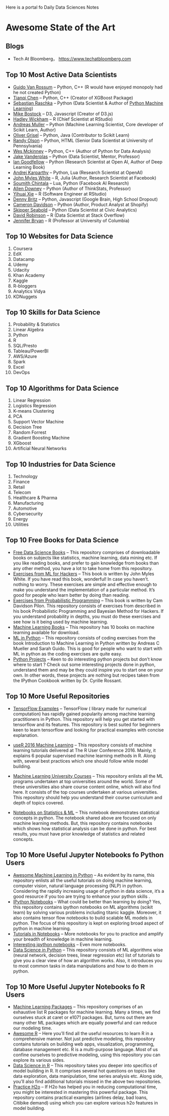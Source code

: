 Here is a portal fo Daily Data Sciences Notes 

# Awesome State of the Art


## Blogs
+ Tech At Bloomberg， https://www.techatbloomberg.com

## Top 10 Most Active Data Scientists 
+ [Guido Van Rossum](https://github.com/gvanrossum) – Python, C++     (R would have enjoyed monopoly had he not created Python)
+ [Tianqi Chen](https://github.com/tqchen) – Python, C++                  (Creator of XGBoost Package)
+ [Sebastian Raschka](https://github.com/rasbt) – Python                (Data Scientist & Author of [Python Machine Learning](https://github.com/rasbt/python-machine-learning-book/tree/master/code))
+ [Mike Bostock](https://github.com/mbostock) – D3, Javascript            (Creator of D3.js)
+ [Hadley Wickham](https://github.com/hadley) – R                             (Chief Scientist at RStudio)
+ [Andreas Muller](https://github.com/amueller) – Python                      (Machine Learning Scientist, Core developer of Scikit Learn, Author)
+ [Oliver Grisel](https://github.com/ogrisel) – Python, Java                 (Contributor to Scikit Learn)
+ [Randy Olson](https://github.com/rhiever) – Python, HTML             (Senior Data Scientist at University of Pennsylvania)
+ [Wes Mckinney](https://github.com/wesm) – Python, C++              (Author of Python for Data Analysis)
+ [Jake Vanderplas](https://github.com/jakevdp) – Python                     (Data Scientist, Mentor, Professor)
+ [Ian Goodfellow](https://github.com/goodfeli) – Python                       (Research Scientist at Open AI, Author of Deep Learning Book)
+ [Andrej Karparthy](https://github.com/karpathy) – Python, Lua          (Research Scientist at OpenAI)
+ [John Myles White](https://github.com/johnmyleswhite)  – R, Julia                (Author, Research Scientist at Facebook)
+ [Soumith Chintala](https://github.com/soumith) – Lua, Python          (Facebook AI Research)
+ [Allen Downey](https://github.com/AllenDowney) – Python                          (Author of ThinkStats, Professor)
+ [Yihuai Xie](https://github.com/yihui) – R                                           (Software Engineer at RStudio)
+ [Denny Britz](https://github.com/dennybritz) – Python, Javascript         (Google Brain, High School Dropout)
+ [Cameron Davidson](https://github.com/CamDavidsonPilon) – Python                 (Author, Product Analyst at Shopify)
+ [Skipper Seabold](https://github.com/jseabold) – Python                      (Data Scientist at Civic Analytics)
+ [David Robinson](https://github.com/dgrtwo) – R                                 (Data Scientist at Stack Overflow)
+ [Jennifer Bryan](https://github.com/jennybc) – R                                   (Professor at University of Columbia)

## Top 10 Websites for Data Science

1. Coursera
2. EdX
3. Datacamp
4. Udemy
5. Udacity
6. Khan Academy
7. Kaggle 
8. R-bloggers
9. Analytics Vidya
10. KDNuggets

## Top 10 Skills for Data Science

1. Probability & Statistics 
2. Linear Algebra
3. Python
4. R
5. SQL/Presto
6. Tableau/PowerBI
7. AWS/Azure
8. Spark
9. Excel
10. DevOps

## Top 10 Algorithms for Data Science

1. Linear Regression
2. Logistics Regression
3. K-means Clustering
4. PCA
5. Support Vector Machine
6. Decision Tree
7. Random Forrest
8. Gradient Boosting Machine
9. XGboost
10. Artificial Neural Networks

## Top 10 Industries for Data Science

1. Technology 
2. Finance
3. Retail
4. Telecom
5. Healthcare & Pharma
6. Manufacturing 
7. Automotive
8. Cybersecurity 
9. Energy
10. Utilities

## Top 10 Free Books for Data Science
+ [Free Data Science Books](https://github.com/chaconnewu/free-data-science-books) – This repository comprises of downloadable books on subjects like statistics, machine learning, data mining etc. If you like reading books, and prefer to gain knowledge from books than any other method, you have a lot to take home from this repository.
+ [Exercises from ML for Hackers](https://github.com/johnmyleswhite/ML_for_Hackers) – This book is written by John Myles White. If you have read this book, wonderful! In case you haven’t. nothing to worry. These exercises are simple and effective enough to make you understand the implementation of a particular method. It’s good for people who learn better by doing than reading.
+ [Exercises from Probabilistic Programming](https://github.com/CamDavidsonPilon/Probabilistic-Programming-and-Bayesian-Methods-for-Hackers) – This book is written by  Cam Davidson Pilon. This repository consists of exercises from described in his book Probabilistic Programming and Bayesian Method for Hackers. If you understand probability in depths, you must do these exercises and see how is it being used by machine learning.
+ [Machine Learning Books](https://github.com/datalad/mlbooks) – This repository has 10 books on machine learning available for download.
+ [ML in Python](https://github.com/amueller/introduction_to_ml_with_python) – This repository consists of coding exercises from the book Introduction to Machine Learning in Python written by Andreas C Mueller and Sarah Guido. This is good for people who want to start with ML in python as the coding exercises are quite easy.
+ [Python Projects](https://github.com/ipython-books/cookbook-code) – Keen to do interesting python projects but don’t know where to start ? Check out some interesting projects done in python, understand them and may be they could inspire you to start one on your own. In other words, these projects are nothing but recipes taken from the IPython Cookbook written by Dr. Cyrille Rossant.


## Top 10 More Useful Repositories
+ [TensorFlow Examples](https://github.com/aymericdamien/TensorFlow-Examples) – TensorFlow ( library made for numerical computation) has rapidly gained popularity among machine learning practitioners in Python. This repository will help you get started with tensorflow and its features. This repository is best suited for beginners keen to learn tensorflow and looking for practical examples with concise explanation.

+ [useR 2016 Machine Learning](https://github.com/ledell/useR-machine-learning-tutorial) – This repository consists of machine learning tutorials delivered at The R User Conference 2016. Mainly, it explains 6 popular supervised machine learning methods in R. Along with, several best practices which one should follow while model building.

+ [Machine Learning University Courses](https://github.com/prakhar1989/awesome-courses#machine-learning) – This repository enlists all the ML programs undertaken at top universities around the world. Some of these universities also share course content online, which will also find here. It consists of the top courses undertaken at various universities. This repository should help you understand their course curriculum and depth of topics covered.

+ [Notebooks on Statistics & ML](https://github.com/leonvanbokhorst/NoteBooks-Statistics-and-MachineLearning) – This notebook demonstrates statistical concepts in python. The notebook shared above are focused on only machine learning methods. But, this repository contains notebooks which shows how statistical analysis can be done in python. For best results, you must have prior knowledge of statistics and related concepts.


## Top 10 More Useful Jupyter Notebooks fo Python Users
+ [Awesome Machine Learning in Python](https://github.com/josephmisiti/awesome-machine-learning#python) – As evident by its name, this repository enlists all the useful tutorials on doing machine learning, computer vision, natural language processing (NLP) in python. Considering the rapidly increasing usage of python in data science, it’s a good resource if you too are trying to enhance your python skills .
+ [IPython Notebooks](https://github.com/donnemartin/data-science-ipython-notebooks) – What could be better than learning by doing? Yes, this repository contains ipython notebooks on ML algorithms (scikit learn) by solving various problems including titanic kaggle. Moreover, it also contains tensor flow notebooks to build scalable ML models in python. The focus of this repository is kept on exploring broad aspect of python in machine learning.
+ [Tutorials in Notebooks](https://github.com/jonathan-bower/DataScienceResources#ipython-notebook-tutorials) – More notebooks for you to practice and amplify your breadth of knowledge in machine learning.
+ [Interesting ipython notebooks](https://github.com/ipython/ipython/wiki/A-gallery-of-interesting-IPython-Notebooks#statistics-machine-learning-and-data-science) – Even more notebooks.
+ [Data Science in Python](https://github.com/ujjwalkarn/DataSciencePython#data-science-with-python) – This repository consists of ML algorithms wise (neural network, decision trees, linear regression etc) list of tutorials to give you a clear view of how an algorithm works. Also, it introduces you to most common tasks in data manipulations and how to do them in python.

## Top 10 More Useful Jupyter Notebooks fo R Users
+ [Machine Learning Packages](https://github.com/josephmisiti/awesome-machine-learning#r) – This repository comprises of an exhaustive list R packages for machine learning. Many a times, we find ourselves stuck at caret or e1071 packages. But, turns out there are many other ML packages which are equally powerful and can reduce our modeling time.
+ [Awesome R](https://github.com/qinwf/awesome-R) – Here you’ll find all the useful resources to learn R in a comprehensive manner. Not just predictive modeling, this repository contains tutorials on building web apps, visualization, programming, database management etc. R is a multi-purpose language. Most of us confine ourselves to predictive modeling, using this repository you can explore its various sides.
+ [Data Science in R](https://github.com/ujjwalkarn/DataScienceR) – This repository takes you deeper into specifics of model building in R. It comprises several hot questions on topics like data exploration, data manipulation, time series analysis etc. Along side, you’ll also find additional tutorials missed in the above two repositories.
+ [Practice H2o](https://github.com/h2oai/h2o-3/tree/master/h2o-r/demos) – If H2o has helped you in reducing computational time, you might be interested in mastering this powerful package. This repository contains practical examples (airlines delay, bad loans, Citibike demand) using which you can explore various h2o features in model building.

